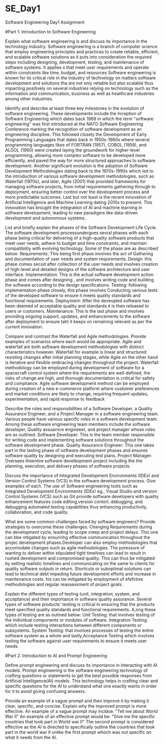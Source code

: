 # SE_Day1
Software Engineering Day1 Assignment

#Part 1: Introduction to Software Engineering

Explain what software engineering is and discuss its importance in the technology industry.
Software engineering is a branch of computer science that employ engineering principles and practices to create reliable, efficient, and scalable software solutions as it puts into consideration the required steps including designing, development, testing, and maintenance of software systems. It applies s that meet user requirements and operate within constraints like time, budget, and resources
Software engineering is known for its critical role in the industry of technology on matters software development and solutions tha are not only reliable but also scalable thus impacting positively on several industries relying on technology such as the information and communication, business as well as healthcare industries among other industries.

Identify and describe at least three key milestones in the evolution of software engineering.
These developments include the Inception of Software Engineering which dates back 1968 in which the term "software engineering" was first introduced at the NATO Software Engineering Conference marking the recognition of software development as an engineering discipline. This followed closely the Development of Early Programming Languages that dates back in 1950s-1960s where several programming languages likes of FORTRAN (1957), COBOL (1959), and ALGOL (1960) were created laying the groundwork for higher-level programming, allowing more complex software to be developed more efficiently, and paved the way for more structured approaches to software development.
Another significant evolution is the adoption of Software Development Methodologies dating back to the 1970s-1990s which led to the introduction of various software development methodologies, such as Waterfall (1970s), and later, Agile (2001) that provided frameworks for managing software projects, from initial requirements gathering through to deployment, ensuring better control over the development process and more predictable outcomes. 
Last but not least is the recent innovation of Artificial Intelligence and Machine Learning dating 2010s to present. This innovation has brought the integration of AI and machine learning in software development, leading to new paradigms like data-driven development and autonomous systems.
 
List and briefly explain the phases of the Software Development Life Cycle.
The software development processundergoes sevral phases with each phase being critical for delivering of a high-quality software products that meet 
user needs, adhere to budget and time constraints, and maintain compatibility with evolving technology. Some of the phase are as described below:
Requirements: This being first phase involves the act of Gathering and documentation of user needs and system requirements.
Design: this phase comes secod after collection of the user needs and involves creation of high-level and detailed designs of the software architecture and user interface.
Implementation: This is the actual software development action phase and comes after designing , and involves writing code and building the software according to the design specifications.
Testing: following implementation phase closely, this phase involves Conducting various tests of the developed software to ensure it meets quality standards and functional requirements.
Deployment: After the deveopled software has been deemed of acceptable quality and standards it is then released to users or customers.
Maintenance: This is the last phase and involves providing ongoing support, updates, and enhancements to the software after deployment to ensure taht it keeps on remaining relevant as per the current innovation.

Compare and contrast the Waterfall and Agile methodologies. Provide examples of scenarios where each would be appropriate.
Agile and waterfall are both software development methodologies with distinct characteristics however. Waterfall for example is linear and structured resisting changes after initial planning stages, while Agile on the other hand is iterative and flexible embracing changes throughout the project.
Waterfall methodology can be employed during development of software for a spacecraft control system where the requirements are well-defined, the risks of change are high, and thorough documentation is critical for safety and compliance.
Agile software development method can be employed during creation of a new e-commerce platform where customer preferences and market conditions are likely to change, requiring frequent updates, experimentation, and rapid response to feedback


Describe the roles and responsibilities of a Software Developer, a Quality Assurance Engineer, and a Project Manager in a software engineering team.
Various people have various specific roles in a software development team. Among these software engineering team members include the software developer, Quality assuarnce engineeer, and project manager whose roles are as outlined.
Software Developer: This is the team member responsible for writing code and implementing software solutions throughout the software development phase.
Quality Assurance Engineer: This one takes part in the tasting phase of software development phases and ensures software quality by designing and executing test plans.
Project Manager: Oversees theentire software develkopment project including the the planning, execution, and delivery phases of software projects.

Discuss the importance of Integrated Development Environments (IDEs) and Version Control Systems (VCS) in the software development process. Give examples of each.
The use of Software engineering tools such as Integrated Development Environments (IDEs) eg., Visual Studio and version Control Systems (VCS) such as Git provide software developers with quality enhancement features code editing,version contorl, debugging, and debugging automated testing capabilities thus enhancing productivity, collaboration, and code quality.

What are some common challenges faced by software engineers? Provide strategies to overcome these challenges.
Changing Requirements during the development cycle, leading to scope creep and project delays. This one can bbe mtigated by ensurinhg effective communication throughout the projec development phases.Developer can also employ methodologies that accomodate changes such as agile methodologies.
The poressure of wanting to deliver within stipulated tight timelines can lead to result in rushed development and compromised quality. This can thus be mitigated by setting realistic timelines and communicating on the same to clients for quality software outputs in return.
Shortcuts or suboptimal solutions can lead to technical debt impeding future development efforts and increase in maintenance costs. his can be mitigated by employment of efefctive methodologies and regular reassessment of project goals.

Explain the different types of testing (unit, integration, system, and acceptance) and their importance in software quality assurance.
Several types of software products' testing is critical in ensuring that the products meet specified quality standards and functional requirements. A,ong these types of testing are as outined below: 
Unit Testing: that involves testing of the individual components or modules of software. Integration Testing: which include testing interactions between different components or subsystems. System Testing: that involves processes of testing the entire software system as a whole and lastly,Acceptance Testing which involves testing the software against user requirements to ensure it meets user needs.

#Part 2: Introduction to AI and Prompt Engineering


Define prompt engineering and discuss its importance in interacting with AI models.
Prompt engineering is the software engineering technology of crafting questions or statements to get the best possible responses from Artificial Intelligence(AI) models. This technology helps in crafting clear and specific questions for the AI to understand what one exactly wants in order for it to avoid giving confusing answers.

Provide an example of a vague prompt and then improve it by making it clear, specific, and concise. Explain why the improved prompt is more effective.
An example of a vague prompt may incldue: "Tell me about World War II"
An example of an effective prompt would be: "Give me the specific countries that took part in World war II"
The second prompt is considered effective as the AI is directed to specifically outline the countries that took part in the world war II unlike the first prompt whoch was not specific on what it needs from the AI.
